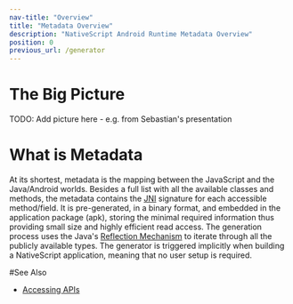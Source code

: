 ```yaml
---
nav-title: "Overview"
title: "Metadata Overview"
description: "NativeScript Android Runtime Metadata Overview"
position: 0
previous_url: /generator
---
```


# The Big Picture
TODO: Add picture here - e.g. from Sebastian's presentation

# What is Metadata
At its shortest, metadata is the mapping between the JavaScript and the Java/Android worlds. Besides a full list with all the available classes and methods, the metadata contains the [JNI](http://developer.android.com/training/articles/perf-jni.html) signature for each accessible method/field. It is pre-generated, in a binary format, and embedded in the application package (apk), storing the minimal required information thus providing small size and highly efficient read access. The generation process uses the Java's [Reflection Mechanism](http://en.wikipedia.org/wiki/Reflection_(computer_programming)) to iterate through all the publicly available types. The generator is triggered implicitly when building a NativeScript application, meaning that no user setup is required.

#See Also
* [Accessing APIs](./accessing-packages.md)
